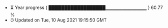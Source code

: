 - ⏳ Year progress { ██████████████████▁▁▁▁▁▁▁▁▁▁▁▁ } 60.77 %
- ⏰ Updated on Tue, 10 Aug 2021 19:15:50 GMT


